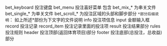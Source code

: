 <!--
 * @Author: sword
 * @Date: 2021-08-28 14:11:57
 * @Description: 投注模板文件
-->

bet_keyboard 投注键盘
bet_menu 投注喜好菜单
包含 bet_mix_* 为串关文件 bet_single_* 为单关文件 bet_scroll_* 为投注区域的头部和脚步部分
`*部分后缀说明`：
如上所述*部份为下文字的文件说明
info 投注项信息
input 金额输入框
record 投注记录
record_item 投注记录里面的投注项
result 投注结果部分
rules 投注规则
header 投注顶部(返回体育项目)部分
footer 投注底部(总投注，总收益)部分
